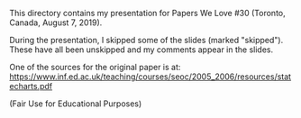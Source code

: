 This directory contains my presentation for Papers We Love #30 (Toronto, Canada, August 7, 2019).

During the presentation, I skipped some of the slides (marked "skipped").  These have all been unskipped and my comments appear in the slides.

One of the sources for the original paper is at:
https://www.inf.ed.ac.uk/teaching/courses/seoc/2005_2006/resources/statecharts.pdf

(Fair Use for Educational Purposes)